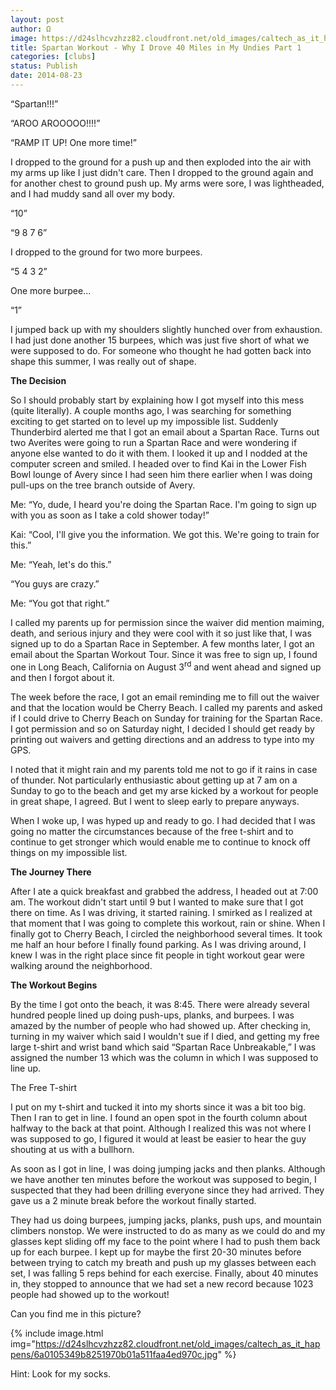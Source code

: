 ```yaml
---
layout: post
author: Ω
image: https://d24slhcvzhzz82.cloudfront.net/old_images/caltech_as_it_happens/6a0105349b8251970b01b7c6d03574970b.jpg
title: Spartan Workout - Why I Drove 40 Miles in My Undies Part 1
categories: [clubs]
status: Publish
date: 2014-08-23
---
```



“Spartan!!!”

“AROO AROOOOO!!!!”

“RAMP IT UP! One more time!”

I dropped to the ground for a push up and then exploded into the air with my arms up like I just didn't care. Then I dropped to the ground again and for another chest to ground push up. My arms were sore, I was lightheaded, and I had muddy sand all over my body.


“10”

“9 8 7 6”

I dropped to the ground for two more burpees.


“5 4 3 2”

One more burpee...


“1”

I jumped back up with my shoulders slightly hunched over from exhaustion. I had just done another 15 burpees, which was just five short of what we were supposed to do. For someone who thought he had gotten back into shape this summer, I was really out of shape.



**The Decision**

So I should probably start by explaining how I got myself into this mess (quite literally). A couple months ago, I was searching for something exciting to get started on to level up my impossible list. Suddenly Thunderbird alerted me that I got an email about a Spartan Race. Turns out two Averites were going to run a Spartan Race and were wondering if anyone else wanted to do it with them. I looked it up and I nodded at the computer screen and smiled. I headed over to find Kai in the Lower Fish Bowl lounge of Avery since I had seen him there earlier when I was doing pull-ups on the tree branch outside of Avery.




Me: “Yo, dude, I heard you're doing the Spartan Race. I'm going to sign up with you as soon as I take a cold shower today!”

Kai: “Cool, I'll give you the information. We got this. We're going to train for this.”

Me: “Yeah, let's do this.”

“You guys are crazy.”

Me: “You got that right.”



I called my parents up for permission since the waiver did mention maiming, death, and serious injury and they were cool with it so just like that, I was signed up to do a Spartan Race in September. A few months later, I got an email about the Spartan Workout Tour. Since it was free to sign up, I found one in Long Beach, California on August 3<sup>rd</sup> and went ahead and signed up and then I forgot about it.




The week before the race, I got an email reminding me to fill out the waiver and that the location would be Cherry Beach. I called my parents and asked if I could drive to Cherry Beach on Sunday for training for the Spartan Race. I got permission and so on Saturday night, I decided I should get ready by printing out waivers and getting directions and an address to type into my GPS.




I noted that it might rain and my parents told me not to go if it rains in case of thunder. Not particularly enthusiastic about getting up at 7 am on a Sunday to go to the beach and get my arse kicked by a workout for people in great shape, I agreed. But I went to sleep early to prepare anyways.




When I woke up, I was hyped up and ready to go. I had decided that I was going no matter the circumstances because of the free t-shirt and to continue to get stronger which would enable me to continue to knock off things on my impossible list.



**The Journey There**

After I ate a quick breakfast and grabbed the address, I headed out at 7:00 am. The workout didn't start until 9 but I wanted to make sure that I got there on time. As I was driving, it started raining. I smirked as I realized at that moment that I was going to complete this workout, rain or shine. When I finally got to Cherry Beach, I circled the neighborhood several times. It took me half an hour before I finally found parking. As I was driving around, I knew I was in the right place since fit people in tight workout gear were walking around the neighborhood.



**The Workout Begins**

By the time I got onto the beach, it was 8:45. There were already several hundred people lined up doing push-ups, planks, and burpees. I was amazed by the number of people who had showed up. After checking in, turning in my waiver which said I wouldn't sue if I died, and getting my free large t-shirt and wrist band which said “Spartan Race Unbreakable,” I was assigned the number 13 which was the column in which I was supposed to line up.


The Free T-shirt

















I put on my t-shirt and tucked it into my shorts since it was a bit too big. Then I ran to get in line. I found an open spot in the fourth column about halfway to the back at that point. Although I realized this was not where I was supposed to go, I figured it would at least be easier to hear the guy shouting at us with a bullhorn.




As soon as I got in line, I was doing jumping jacks and then planks. Although we have another ten minutes before the workout was supposed to begin, I suspected that they had been drilling everyone since they had arrived. They gave us a 2 minute break before the workout finally started.




They had us doing burpees, jumping jacks, planks, push ups, and mountain climbers nonstop. We were instructed to do as many as we could do and my glasses kept sliding off my face to the point where I had to push them back up for each burpee. I kept up for maybe the first 20-30 minutes before between trying to catch my breath and push up my glasses between each set, I was falling 5 reps behind for each exercise. Finally, about 40 minutes in, they stopped to announce that we had set a new record because 1023 people had showed up to the workout!

Can you find me in this picture?


{% include image.html img="https://d24slhcvzhzz82.cloudfront.net/old_images/caltech_as_it_happens/6a0105349b8251970b01a511faa4ed970c.jpg" %}


Hint: Look for my socks.

